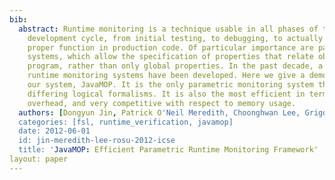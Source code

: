 ```yaml
---
bib:
  abstract: Runtime monitoring is a technique usable in all phases of the software
    development cycle, from initial testing, to debugging, to actually maintaining
    proper function in production code. Of particular importance are parametric monitoring
    systems, which allow the specification of properties that relate objects in a
    program, rather than only global properties. In the past decade, a number of parametric
    runtime monitoring systems have been developed. Here we give a demonstration of
    our system, JavaMOP. It is the only parametric monitoring system that allows multiple
    differing logical formalisms. It is also the most efficient in terms of runtime
    overhead, and very competitive with respect to memory usage.
  authors: [Dongyun Jin, Patrick O'Neil Meredith, Choonghwan Lee, Grigore Rosu]
  categories: [fsl, runtime_verification, javamop]
  date: 2012-06-01
  id: jin-meredith-lee-rosu-2012-icse
  title: 'JavaMOP: Efficient Parametric Runtime Monitoring Framework'
layout: paper
---
```

